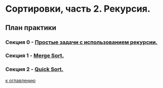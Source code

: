 # Сортировки, часть 2. Рекурсия.

## План практики

### Секция 0 - [Простые задачи с использованием рекурсии.](md/0.md)
### Секция 1 - [Merge Sort.](md/1.md)
### Секция 2 - [Quick Sort.](md/2.md)

[к оглавлению](../../TOC.md)
